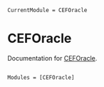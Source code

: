```@meta
CurrentModule = CEFOracle
```

# CEFOracle

Documentation for [CEFOracle](https://github.com/abehersan/CEFOracle.jl).

```@index
```

```@autodocs
Modules = [CEFOracle]
```
